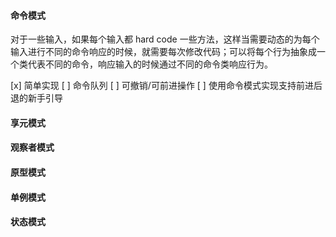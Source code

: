 #### 命令模式

对于一些输入，如果每个输入都 hard code 一些方法，这样当需要动态的为每个输入进行不同的命令响应的时候，就需要每次修改代码；可以将每个行为抽象成一个类代表不同的命令，响应输入的时候通过不同的命令类响应行为。

[x] 简单实现
[ ] 命令队列
[ ] 可撤销/可前进操作
[ ] 使用命令模式实现支持前进后退的新手引导

#### 享元模式

#### 观察者模式

#### 原型模式

#### 单例模式

#### 状态模式